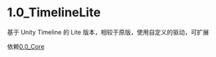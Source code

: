# 1.0_TimelineLite
基于 Unity Timeline 的 Lite 版本，相较于原版，使用自定义的驱动，可扩展

依赖[0.0_Core](https://github.com/HalfLobsterMan/0.0_Core.git)

